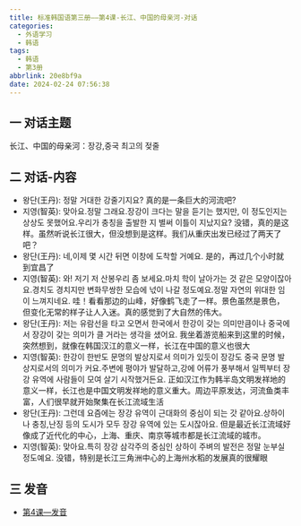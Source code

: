 ```yaml
---
title: 标准韩国语第三册——第4课-长江、中国的母亲河-对话
categories:
  - 外语学习
  - 韩语
tags:
  - 韩语
  - 第3册
abbrlink: 20e8bf9a
date: 2024-02-24 07:56:38
---
```

## 一 对话主题

长江、中国的母亲河：장강,중국 최고의 젖줄

<!--more-->

## 二  对话-内容

* 왕단(王丹): 정말 거대한 강줄기지요?  真的是一条巨大的河流吧?
* 지영(智英): 맞아요.정말 그래요.장강이 크다는 말을 듣기는 했지만, 이 정도인지는 상상도 못했어요.우리가 충칭을 출발한 지 별써 이틀이 지났지요? 没错，真的是这样。虽然听说长江很大，但没想到是这样。我们从重庆出发已经过了两天了吧？
* 왕단(王丹): 네,이제 몇 시간 뒤면 이창에 도착할 거예요. 是的，再过几个小时就到宜昌了
* 지영(智英): 와! 저기 저 산봉우리 좀 보세요.마치 학이 날아가는 것 같은 모양이잖아요.경치도 경치지만 변화무쌍한 모습에 넋이 나갈 정도예요.정말 자연의 위대한 임이 느껴지네요. 哇！看看那边的山峰，好像鹤飞走了一样。景色虽然是景色，但变化无常的样子让人入迷。真的感觉到了大自然的伟大。
* 왕단(王丹): 저는 유람선을 타고 오면서 한국에서 한강이 갖는 의미만큼이나 중국에서 장강이 갖는 의미가 클 거라는 생각을 샜어요. 我坐着游览船来到这里的时候，突然想到，就像在韩国汉江的意义一样，长江在中国的意义也很大
* 지영(智英): 한강이 한반도 문명의 발상지로서 의미가 있듯이 장강도 중국 문명 발상지로서의 의미가 커요.주변에 평야가 발달하고,강에 어류가 풍부해서 일찍부터 장강 유역에 사람들이 모여 살기 시작했거든요. 正如汉江作为韩半岛文明发祥地的意义一样，长江也是中国文明发祥地的意义重大。周边平原发达，河流鱼类丰富，人们很早就开始聚集在长江流域生活
* 왕단(王丹): 그런데 요즘에는 장강 유역이 근대화의 중심이 되는 갓 같아요.상하이나 충칭,난징 등의 도시가 모두 장강 유역에 있는 도시잖아요. 但是最近长江流域好像成了近代化的中心，上海、重庆、南京等城市都是长江流域的城市。
* 지영(智英): 맞아요.특히 장강 삼각주의 중심인 상하이 주벼의 발전은 정말 눈부실 정도예요. 没错，特别是长江三角洲中心的上海州水稻的发展真的很耀眼


## 三 发音

* [第4课—发音][1]



[1]:https://biz.cli.im/test/NR388490?coding=IcivAZ&biz=1&qrurl=http%3A%2F%2Fqr31.cn%2FIcivAZ&gtype=2
